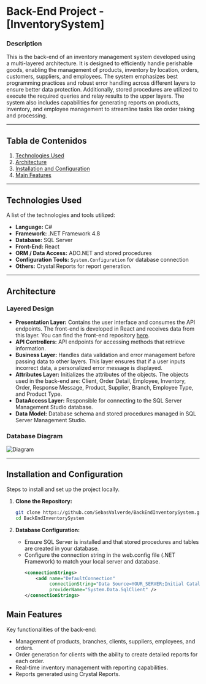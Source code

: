 # **Back-End Project - [InventorySystem]**

### Description
This is the back-end of an inventory management system developed using a multi-layered architecture. It is designed to efficiently handle perishable goods, enabling the management of products, inventory by location, orders, customers, suppliers, and employees. The system emphasizes best programming practices and robust error handling across different layers to ensure better data protection. Additionally, stored procedures are utilized to execute the required queries and relay results to the upper layers. The system also includes capabilities for generating reports on products, inventory, and employee management to streamline tasks like order taking and processing.

---

## **Tabla de Contenidos**

1. [Technologies Used](#Technologies-Used)
2. [Architecture](#Architecture)
3. [Installation and Configuration](#Installation-and-Configuration)
4. [Main Features](#Main-Features)

---

## **Technologies Used**

A list of the technologies and tools utilized:

- **Language:** C#
- **Framework:** .NET Framework 4.8
- **Database:** SQL Server
- **Front-End:** React
- **ORM / Data Access:** ADO.NET and stored procedures
- **Configuration Tools:** `System.Configuration` for database connection
- **Others:** Crystal Reports for report generation.

---

## **Architecture**
### Layered Design

- **Presentation Layer:** Contains the user interface and consumes the API endpoints. The front-end is developed in React and receives data from this layer. You can find the front-end repository [here](https://github.com/your-username/front-repo-name).
- **API Controllers:** API endpoints for accessing methods that retrieve information.
- **Business Layer:** Handles data validation and error management before passing data to other layers. This layer ensures that if a user inputs incorrect data, a personalized error message is displayed.
- **Attributes Layer:** Initializes the attributes of the objects. The objects used in the back-end are: Client, Order Detail, Employee, Inventory, Order, Response Message, Product, Supplier, Branch, Employee Type, and Product Type.
- **DataAccess Layer:** Responsible for connecting to the SQL Server Management Studio database.
- **Data Model:** Database schema and stored procedures managed in SQL Server Management Studio.

### Database Diagram

![Diagram](https://github.com/user-attachments/assets/9544baad-5ab6-4156-861c-7d6ca717d4ce)

---

## **Installation and Configuration**

Steps to install and set up the project locally.

1. **Clone the Repository:**
   ```bash
   git clone https://github.com/SebasValverde/BackEndInventorySystem.git
   cd BackEndInventorySystem
   ```
2. **Database Configuration:**

   - Ensure SQL Server is installed and that stored procedures and tables are created in your database.
   - Configure the connection string in the web.config file (.NET Framework) to match your local server and database.
     ```xml
     <connectionStrings>
         <add name="DefaultConnection" 
              connectionString="Data Source=YOUR_SERVER;Initial Catalog=YOUR_DATABASE;User ID=USERNAME;Password=PASSWORD"
              providerName="System.Data.SqlClient" />
     </connectionStrings>
     ```
## **Main Features**

Key functionalities of the back-end:

- Management of products, branches, clients, suppliers, employees, and orders.
- Order generation for clients with the ability to create detailed reports for each order.
- Real-time inventory management with reporting capabilities.
- Reports generated using Crystal Reports.


